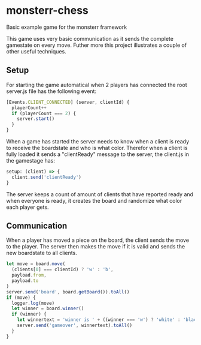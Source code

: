 # monsterr-chess
Basic example game for the monsterr framework

This game uses very basic communication as it sends the complete gamestate on every move. Futher more this project illustrates a couple of other useful techniques.

## Setup

For starting the game automatical when 2 players has connected the root server.js file has the following event:
```javascript
[Events.CLIENT_CONNECTED] (server, clientId) {
  playerCount++
  if (playerCount === 2) {
    server.start()
  }
}
```

When a game has started the server needs to know when a client is ready to receive the boardstate and who is what color. Therefor when a client is fully loaded it sends a "clientReady" message to the server, the client.js in the gamestage has:
```javascript
setup: (client) => {
  client.send('clientReady')
}
```
The server keeps a count of amount of clients that have reported ready and when everyone is ready, it creates the board and randomize what color each player gets.

## Communication
When a player has moved a piece on the board, the client sends the move to the player. The server then makes the move if it is valid and sends the new boardstate to all clients.

```javascript
let move = board.move(
  (clients[0] === clientId) ? 'w' : 'b',
  payload.from,
  payload.to
)
server.send('board', board.getBoard()).toAll()
if (move) {
  logger.log(move)
  let winner = board.winner()
  if (winner) {
    let winnertext = 'winner is ' + ((winner === 'w') ? 'white' : 'black')
    server.send('gameover', winnertext).toAll()
  }
}
```
